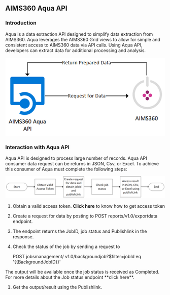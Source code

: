 AIMS360 Aqua API
----------------

### Introduction

Aqua is a data extraction API designed to simplify data extraction from AIMS360.
Aqua leverages the AIMS360 Grid views to allow for simple and consistent access
to AIMS360 data via API calls. Using Aqua API, developers can extract data for
additional processing and analysis.

![](media/20d78213d0af9ca6f565d23a3494d39d.png)

### Interaction with Aqua API

Aqua API is designed to process large number of records. Aqua API consumer data
request can be returns in JSON, Csv, or Excel. To achieve this consumer of Aqua
must complete the following steps:

![](media/f104067fe9e7d2e5db9593a201c0528c.png)

1.  Obtain a valid access token. **Click here** to know how to get access token

2.  Create a request for data by posting to POST reports/v1.0/exportdata
    endpoint.

3.  The endpoint returns the JobID, job status and Publishlink in the response.

4.  Check the status of the job by sending a request to

    POST jobsmanagement/ v1.0/backgroundjob?\$filter=jobId eq
    '{{BackgroundJobID}}'

The output will be available once the job status is received as Completed. For
more details about the Job status endpoint \*\*click here\*\*.

1.  Get the output/result using the Publishlink.
